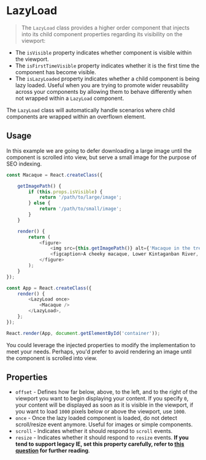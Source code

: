 # LazyLoad

> The `LazyLoad` class provides a higher order component that injects into its child component properties regarding its visibility on the viewport:

- The `isVisible` property indicates whether component is visible within the viewport.
- The `isFirstTimeVisible` property indicates whether it is the first time the component has become visible.
- The `isLazyLoaded` property indicates whether a child component is being lazy loaded. Useful when you are trying to promote wider reusability across your components by allowing them to behave differently when not wrapped within a `LazyLoad` component.

The `LazyLoad` class will automatically handle scenarios where child components are wrapped within an overflown element.

## Usage

In this example we are going to defer downloading a large image until the component is scrolled into view, but serve a small image for the purpose of SEO indexing.

```js
const Macaque = React.createClass({

    getImagePath() {
        if (this.props.isVisible) {
            return '/path/to/large/image';
        } else {
            return '/path/to/small/image';
        }
    }

    render() {
        return (
            <figure>
                <img src={this.getImagePath()} alt={'Macaque in the trees'} />
                <figcaption>A cheeky macaque, Lower Kintaganban River, Borneo. Original by <a href={'http://www.flickr.com/photos/rclark/'}>Richard Clark</a></figcaption>
            </figure>
        );
    }
});

const App = React.createClass({
    render() {
        <LazyLoad once>
            <Macaque />
        </LazyLoad>,
    };
});

React.render(App, document.getElementById('container'));
```

You could leverage the injected properties to modify the implementation to meet your needs. Perhaps, you'd prefer to avoid rendering an image until the component is scrolled into view.

## Properties

- `offset` - Defines how far below, above, to the left, and to the right of the viewport you want to begin displaying your content. If you specify `0`, your content will be displayed as soon as it is visible in the viewport, if you want to load `1000` pixels below or above the viewport, use `1000`.
- `once` - Once the lazy loaded component is loaded, do not detect scroll/resize event anymore. Useful for images or simple components.
- `scroll` - Indicates whether it should respond to `scroll` events.
- `resize` - Indicates whether it should respond to `resize` events. **If you tend to support legacy IE, set this property carefully, refer to [this question](http://stackoverflow.com/questions/1852751/window-resize-event-firing-in-internet-explorer) for further reading**.
